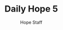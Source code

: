 ---
image: /assets/img/daily-hope-default-artwork.png
title: Daily Hope 5
number: 5
categories:
  - Daily Hope
author: Hope Staff
notes: Daily Hope 5
embed: >-
  <iframe style="border-radius:12px" src="https://open.spotify.com/embed/episode/2QgCCwLtPqYarH3lFJmu76?utm_source=generator" width="100%" height="152" frameBorder="0" allowfullscreen="" allow="autoplay; clipboard-write; encrypted-media; fullscreen; picture-in-picture" loading="lazy"></iframe>
---